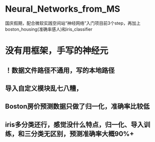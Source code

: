 # Neural_Networks_from_MS
国庆假期，配合微软实践空间站“神经网络”入门项目前3个step，再加上boston_housing(准确率感人)和iris_classifier
# 没有用框架，手写的神经元
## ！数据文件路径不通用，写的本地路径
## 导入自定义模块乱七八糟，
## Boston房价预测数据只做了归一化，准确率比较低
## iris多分类还行，感觉没什么特点，归一化、导入训练，和三分类无区别，预测准确率大概90%+
